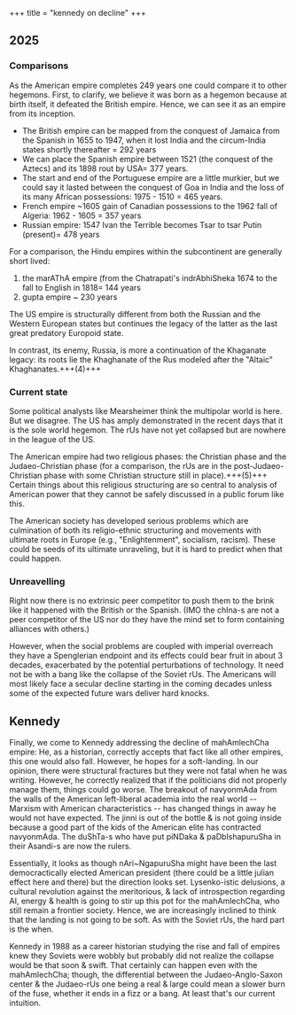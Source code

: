 +++
title = "kennedy on decline"
+++

## 2025
### Comparisons
As the American empire completes 249 years one could compare it to other hegemons. First, to clarify, we believe it was born as a hegemon because at birth itself, it defeated the British empire. Hence, we can see it as an empire from its inception.

- The British empire can be mapped from the conquest of Jamaica from the Spanish in 1655 to 1947, when it lost India and the circum-India states shortly thereafter = 292 years
- We can place the Spanish empire between 1521 (the conquest of the Aztecs) and its 1898 rout by USA=  377 years.
- The start and end of the Portuguese empire are a little murkier, but we could say it lasted between the conquest of Goa in India and the loss of its many African possessions: 1975 - 1510 = 465 years.
- French empire ~1605 gain of Canadian possessions to the 1962 fall of Algeria: 1962 - 1605 = 357 years
- Russian empire: 1547 Ivan the Terrible becomes Tsar to tsar Putin (present)= 478 years

For a comparison, the Hindu empires within the subcontinent are generally short lived:

1) the marAThA empire (from the Chatrapati's indrAbhiSheka 1674 to the fall to English in 1818= 144 years
2) gupta empire ~ 230 years

The US empire is structurally different from both the Russian and the Western European states but continues the legacy of the latter as the last great predatory Europoid state. 

In contrast, its enemy, Russia, is more a continuation of the Khaganate legacy: its roots lie the Khaghanate of the Rus modeled after the "Altaic" Khaghanates.+++(4)+++

### Current state
Some political analysts like Mearsheimer think the multipolar world is here. But we disagree. The US has amply demonstrated in the recent days that it is the sole world hegemon. The rUs have not yet collapsed but are nowhere in the league of the US. 

The American empire had two religious phases: the Christian phase and the Judaeo-Christian phase (for a comparison, the rUs are in the post-Judaeo-Christian phase with some Christian structure still in place).+++(5)+++ Certain things about this religious structuring are so central to analysis of American power that they cannot be safely discussed in a public forum like this.

The American society has developed serious problems which are culmination of both its religio-ethnic structuring and movements with ultimate roots in Europe (e.g., "Enlightenment", socialism, racism). These could be seeds of its ultimate unraveling, but it is hard to predict when that could happen. 

### Unreavelling
Right now there is no extrinsic peer competitor to push them to the brink like it happened with the British or the Spanish. (IMO the chIna-s are not a peer competitor of the US nor do they have the mind set to form containing alliances with others.) 

However, when the social problems are coupled with imperial overreach they have a Spenglerian endpoint and its effects could bear fruit in about 3 decades, exacerbated by the potential perturbations of technology. It need not be with a bang like the collapse of the Soviet rUs. The Americans will most likely face a secular decline starting in the coming decades unless some of the expected future wars deliver hard knocks.

## Kennedy
Finally, we come to Kennedy addressing the decline of mahAmlechCha empire: He, as a historian, correctly accepts that fact like all other empires, this one would also fall. However, he hopes for a soft-landing. In our opinion, there were structural fractures but they were not fatal when he was writing. However, he correctly realized that if the politicians did not properly manage them, things could go worse. The breakout of navyonmAda from the walls of the American left-liberal academia into the real world -- Marxism with American characteristics -- has changed things in away he would not have expected. The jinni is out of the bottle & is not going inside because a good part of the kids of the American elite has contracted navyonmAda. The duShTa-s who have put piNDaka & paDbIshapuruSha in their Asandi-s are now the rulers.

Essentially, it looks as though nAri~NgapuruSha might have been the last democractically elected American president (there could be a little julian effect here and there) but the direction looks set. Lysenko-istic delusions, a cultural revolution against the meritorious, & lack of
introspection regarding AI, energy & health is going to stir up this pot for the mahAmlechCha, who still remain a frontier society. Hence, we are increasingly inclined to think that the landing is not going to be soft. As with the Soviet rUs, the hard part is the when. 

Kennedy in 1988 as a career historian studying the rise and fall of empires knew they Soviets were wobbly but probably did not realize the collapse would be that soon & swift. That certainly can happen even with the mahAmlechCha; though, the differential between the Judaeo-Anglo-Saxon center & the Judaeo-rUs one being a real & large could mean a slower burn of the fuse, whether it ends in a fizz or a bang. At least that's our current intuition. 